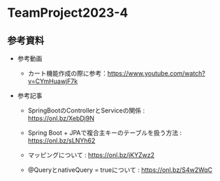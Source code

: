 # TeamProject2023-4
## 参考資料
- 参考動画

  - カート機能作成の際に参考：https://www.youtube.com/watch?v=CYmHuawjF7k

- 参考記事

  - SpringBootのControllerとServiceの関係 : &emsp;&emsp;&emsp;&emsp;&emsp;&emsp;&emsp; https://onl.bz/XebDj9N

  - Spring Boot + JPAで複合主キーのテーブルを扱う方法 : https://onl.bz/sLNYh62
  
  - マッピングについて : https://onl.bz/jKYZwz2

  - @QueryとnativeQuery = trueについて : https://onl.bz/S4w2WqC

